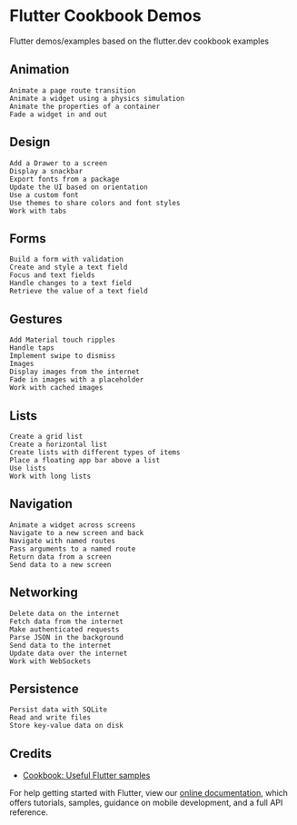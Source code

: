 # Flutter Cookbook Demos

Flutter demos/examples based on the flutter.dev cookbook examples

## Animation
    Animate a page route transition
    Animate a widget using a physics simulation
    Animate the properties of a container
    Fade a widget in and out


## Design
    Add a Drawer to a screen
    Display a snackbar
    Export fonts from a package
    Update the UI based on orientation
    Use a custom font
    Use themes to share colors and font styles
    Work with tabs

## Forms
    Build a form with validation
    Create and style a text field
    Focus and text fields
    Handle changes to a text field
    Retrieve the value of a text field

## Gestures
    Add Material touch ripples
    Handle taps
    Implement swipe to dismiss
    Images
    Display images from the internet
    Fade in images with a placeholder
    Work with cached images


## Lists
    Create a grid list
    Create a horizontal list
    Create lists with different types of items
    Place a floating app bar above a list
    Use lists
    Work with long lists

## Navigation
    Animate a widget across screens
    Navigate to a new screen and back
    Navigate with named routes
    Pass arguments to a named route
    Return data from a screen
    Send data to a new screen

## Networking
    Delete data on the internet
    Fetch data from the internet
    Make authenticated requests
    Parse JSON in the background
    Send data to the internet
    Update data over the internet
    Work with WebSockets

## Persistence
    Persist data with SQLite
    Read and write files
    Store key-value data on disk

## Credits

- [Cookbook: Useful Flutter samples](https://flutter.dev/docs/cookbook)

For help getting started with Flutter, view our
[online documentation](https://flutter.dev/docs), which offers tutorials,
samples, guidance on mobile development, and a full API reference.
